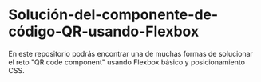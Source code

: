 # Solución-del-componente-de-código-QR-usando-Flexbox
En este repositorio podrás encontrar una de muchas formas de solucionar el reto "QR code component" usando Flexbox básico y posicionamiento CSS.
